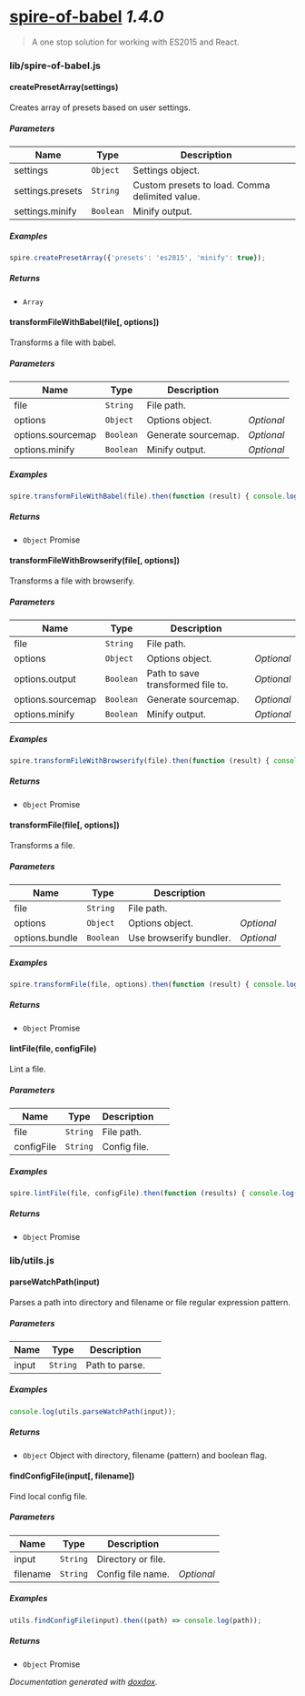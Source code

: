 # [spire-of-babel](https://github.com/neogeek/spire-of-babel) *1.4.0*

> A one stop solution for working with ES2015 and React.


### lib/spire-of-babel.js


#### createPresetArray(settings) 

Creates array of presets based on user settings.




##### Parameters

| Name | Type | Description |  |
| ---- | ---- | ----------- | -------- |
| settings | `Object`  | Settings object. | &nbsp; |
| settings.presets | `String`  | Custom presets to load. Comma delimited value. | &nbsp; |
| settings.minify | `Boolean`  | Minify output. | &nbsp; |




##### Examples

```javascript
spire.createPresetArray({'presets': 'es2015', 'minify': true});
```


##### Returns


- `Array`  



#### transformFileWithBabel(file[, options]) 

Transforms a file with babel.




##### Parameters

| Name | Type | Description |  |
| ---- | ---- | ----------- | -------- |
| file | `String`  | File path. | &nbsp; |
| options | `Object`  | Options object. | *Optional* |
| options.sourcemap | `Boolean`  | Generate sourcemap. | *Optional* |
| options.minify | `Boolean`  | Minify output. | *Optional* |




##### Examples

```javascript
spire.transformFileWithBabel(file).then(function (result) { console.log(result); });
```


##### Returns


- `Object`  Promise



#### transformFileWithBrowserify(file[, options]) 

Transforms a file with browserify.




##### Parameters

| Name | Type | Description |  |
| ---- | ---- | ----------- | -------- |
| file | `String`  | File path. | &nbsp; |
| options | `Object`  | Options object. | *Optional* |
| options.output | `Boolean`  | Path to save transformed file to. | *Optional* |
| options.sourcemap | `Boolean`  | Generate sourcemap. | *Optional* |
| options.minify | `Boolean`  | Minify output. | *Optional* |




##### Examples

```javascript
spire.transformFileWithBrowserify(file).then(function (result) { console.log(result); });
```


##### Returns


- `Object`  Promise



#### transformFile(file[, options]) 

Transforms a file.




##### Parameters

| Name | Type | Description |  |
| ---- | ---- | ----------- | -------- |
| file | `String`  | File path. | &nbsp; |
| options | `Object`  | Options object. | *Optional* |
| options.bundle | `Boolean`  | Use browserify bundler. | *Optional* |




##### Examples

```javascript
spire.transformFile(file, options).then(function (result) { console.log(result); });
```


##### Returns


- `Object`  Promise



#### lintFile(file, configFile) 

Lint a file.




##### Parameters

| Name | Type | Description |  |
| ---- | ---- | ----------- | -------- |
| file | `String`  | File path. | &nbsp; |
| configFile | `String`  | Config file. | &nbsp; |




##### Examples

```javascript
spire.lintFile(file, configFile).then(function (results) { console.log(results); });
```


##### Returns


- `Object`  Promise




### lib/utils.js


#### parseWatchPath(input) 

Parses a path into directory and filename or file regular expression pattern.




##### Parameters

| Name | Type | Description |  |
| ---- | ---- | ----------- | -------- |
| input | `String`  | Path to parse. | &nbsp; |




##### Examples

```javascript
console.log(utils.parseWatchPath(input));
```


##### Returns


- `Object`  Object with directory, filename (pattern) and boolean flag.



#### findConfigFile(input[, filename]) 

Find local config file.




##### Parameters

| Name | Type | Description |  |
| ---- | ---- | ----------- | -------- |
| input | `String`  | Directory or file. | &nbsp; |
| filename | `String`  | Config file name. | *Optional* |




##### Examples

```javascript
utils.findConfigFile(input).then((path) => console.log(path));
```


##### Returns


- `Object`  Promise




*Documentation generated with [doxdox](https://github.com/neogeek/doxdox).*
